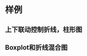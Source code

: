 # 样例

## 上下联动控制折线，柱形图

<demo src="./demos/demo1.vue" showPart="script" author="马佳辉" authorLink="https://juejin.cn/user/3919096662727789"></demo>  

## Boxplot和折线混合图

<demo src="./demos/demo2.vue" showPart="script" author="马佳辉" authorLink="https://juejin.cn/user/3919096662727789"></demo>  

